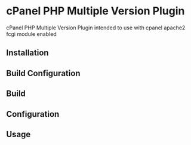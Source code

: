 cPanel PHP Multiple Version Plugin
==========

cPanel PHP Multiple Version Plugin intended to use with cpanel apache2 fcgi module enabled

Installation
-----

Build Configuration
-----

Build
-----

Configuration
-----

Usage
--------------
